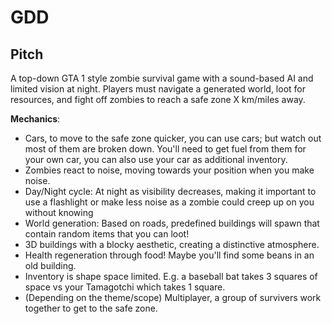 # GDD
## Pitch
A top-down GTA 1 style zombie survival game with a sound-based AI and limited vision at night. Players must navigate a generated world, loot for resources, and fight off zombies to reach a safe zone X km/miles away.

**Mechanics**:
* Cars, to move to the safe zone quicker, you can use cars; but watch out most of them are broken down. You'll need to get fuel from them for your own car, you can also use your car as additional inventory.
* Zombies react to noise, moving towards your position when you make noise.
* Day/Night cycle: At night as visibility decreases, making it important to use a flashlight or make less noise as a zombie could creep up on you without knowing
* World generation: Based on roads, predefined buildings will spawn that contain random items that you can loot!
* 3D buildings with a blocky aesthetic, creating a distinctive atmosphere.
* Health regeneration through food! Maybe you'll find some beans in an old building.
* Inventory is shape space limited. E.g. a baseball bat takes 3 squares of space vs your Tamagotchi which takes 1 square.
* (Depending on the theme/scope) Multiplayer, a group of survivers work together to get to the safe zone.